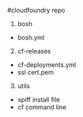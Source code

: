 #cloudfoundry repo

1. bosh 
 - bosh.yml

2. cf-releases
 - cf-deployments.yml 
 - ssl cert.pem

3. utils 
 - spiff install file
 - cf command line 
 
